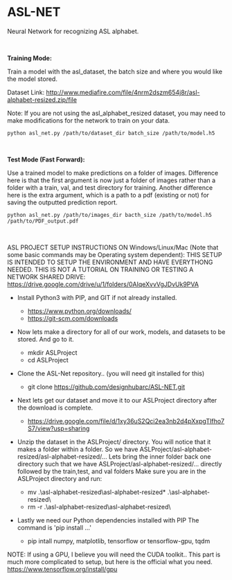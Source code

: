 # ASL-NET

Neural Network for recognizing ASL alphabet.

&nbsp;

**Training Mode:**

Train a model with the asl_dataset, the batch size and where you would like the model stored.

Dataset Link: http://www.mediafire.com/file/4nrm2dszm654j8r/asl-alphabet-resized.zip/file

Note: If you are not using the asl_alphabet_resized dataset, you may need to make modifications for the network to train on your data.
```
python asl_net.py /path/to/dataset_dir batch_size /path/to/model.h5
```

&nbsp;

**Test Mode (Fast Forward):**

Use a trained model to make predictions on a folder of images. Difference here is that the first argument is now just a folder of images rather than a folder with a train, val, and test directory for training. Another difference here is the extra argument, which is a path to a pdf (existing or not) for saving the outputted prediction report.
```
python asl_net.py /path/to/images_dir bacth_size /path/to/model.h5 /path/to/PDF_output.pdf
```

&nbsp;

ASL PROJECT SETUP INSTRUCTIONS ON Windows/Linux/Mac (Note that some basic commands may be Operating system dependent):
THIS SETUP IS INTENDED TO SETUP THE ENVIRONMENT AND HAVE EVERYTHONG NEEDED. THIS IS NOT A TUTORIAL ON
TRAINING OR TESTING A NETWORK
SHARED DRIVE: https://drive.google.com/drive/u/1/folders/0AIqeXvvVgJDvUk9PVA


* Install Python3 with PIP, and GIT if not already installed.
  - https://www.python.org/downloads/
  - https://git-scm.com/downloads

* Now lets make a directory for all of our work, models, and datasets to be stored. And go to it.
  - mkdir ASLProject
  - cd ASLProject

* Clone the ASL-Net repository.. (you will need git installed for this)
  - git clone https://github.com/designhubarc/ASL-NET.git

* Next lets get our dataset and move it to our ASLProject directory after the download is complete.
  - https://drive.google.com/file/d/1xy36uS2Qci2ea3nb2d4pXxpgTIfho7S7/view?usp=sharing

* Unzip the dataset in the ASLProject/ directory. You will notice that it makes a folder within a folder.
  So we have ASLProject/asl-alphabet-resized/asl-alphabet-resized/... Lets bring the inner folder back one directory such
  that we have ASLProject/asl-alphabet-resized/... directly followed by the train,test, and val folders
  Make sure you are in the ASLProject directory and run:
  - mv .\asl-alphabet-resized\asl-alphabet-resized\* .\asl-alphabet-resized\
  - rm -r .\asl-alphabet-resized\asl-alphabet-resized\

* Lastly we need our Python dependencies installed with PIP
  The command is 'pip install ...'
  - pip intall numpy, matplotlib, tensorflow or tensorflow-gpu, tqdm
					 
		
		
		
NOTE: If using a GPU, I believe you will need the CUDA toolkit.. This part is much more complicated to setup, but here is the official what you need. https://www.tensorflow.org/install/gpu
